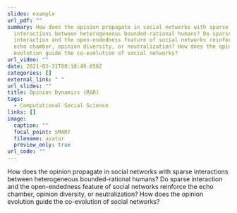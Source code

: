 ```yaml
---
slides: example
url_pdf: ""
summary: How does the opinion propagate in social networks with sparse
  interactions between heterogeneous bounded-rational humans? Do sparse
  interaction and the open-endedness feature of social networks reinforce the
  echo chamber, opinion diversity, or neutralization? How does the opinion
  evolution guide the co-evolution of social networks?
url_video: ""
date: 2021-03-31T00:18:49.656Z
categories: []
external_link: " "
url_slides: ""
title: Opinion Dynamics (R&R)
tags:
  - Computational Social Science
links: []
image:
  caption: ""
  focal_point: SMART
  filename: avatar
  preview_only: true
url_code: ""
---
```

How does the opinion propagate in social networks with sparse interactions between heterogeneous bounded-rational humans? Do sparse interaction and the open-endedness feature of social networks reinforce the echo chamber, opinion diversity, or neutralization? How does the opinion evolution guide the co-evolution of social networks?